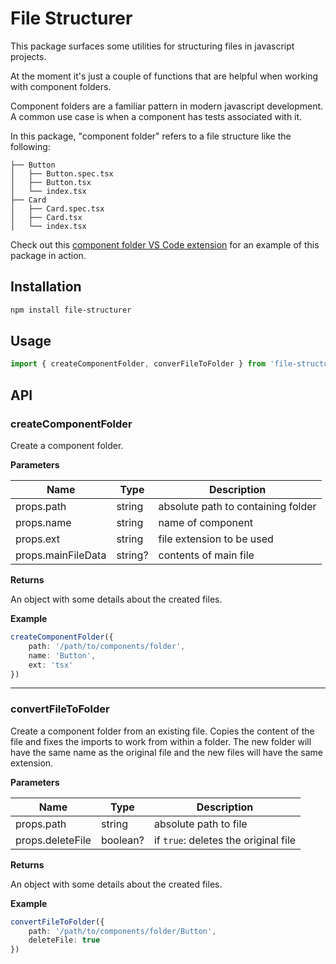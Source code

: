 # File Structurer

This package surfaces some utilities for structuring files in javascript projects.

At the moment it's just a couple of functions that are helpful when working with component folders.

Component folders are a familiar pattern in modern javascript development. A common use case is when a component has tests associated with it.

In this package, "component folder" refers to a file structure like the following:

```
├── Button
│   ├── Button.spec.tsx
│   ├── Button.tsx
│   └── index.tsx
├── Card
│   ├── Card.spec.tsx
│   ├── Card.tsx
│   └── index.tsx
```

Check out this [component folder VS Code extension](https://github.com/dronsfield/vscode-component-folder) for an example of this package in action.

## Installation

```sh
npm install file-structurer
```

## Usage

```typescript
import { createComponentFolder, converFileToFolder } from 'file-structurer'
```

## API

### createComponentFolder

Create a component folder.

**Parameters**

| Name | Type | Description |
| --- | --- | --- |
| props.path | string | absolute path to containing folder |
| props.name | string | name of component |
| props.ext | string | file extension to be used |
| props.mainFileData | string? | contents of main file |

**Returns**

An object with some details about the created files.

**Example**
```typescript
createComponentFolder({
    path: '/path/to/components/folder',
    name: 'Button',
    ext: 'tsx'
})
```

----------

### convertFileToFolder

Create a component folder from an existing file. Copies the content of the file and fixes the imports to work from within a folder. The new folder will have the same name as the original file and the new files will have the same extension.

**Parameters**

| Name | Type | Description |
| --- | --- | --- |
| props.path | string | absolute path to file |
| props.deleteFile | boolean? | if `true`: deletes the original file |

**Returns**

An object with some details about the created files.

**Example**
```typescript
convertFileToFolder({
    path: '/path/to/components/folder/Button',
    deleteFile: true
})
```